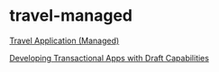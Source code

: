 # travel-managed
[Travel Application (Managed)](https://help.sap.com/docs/abap-cloud/abap-rap/developing-read-only-list-reporting-apps?version=sap_btp)

[Developing Transactional Apps with Draft Capabilities](https://help.sap.com/docs/abap-cloud/abap-rap/developing-transactional-apps-with-draft-capabilities?version=sap_btp)
